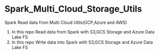 # Spark_Multi_Cloud_Storage_Utils
Spark Read data from Multi Cloud Utils(GCP,Azure and AWS) 
1. In this repo Read data from Spark with S3,GCS Storage and Azure Data Lake FS
2. In this repo Write data into Spark with S3,GCS Storage and Azure Data Lake FS
